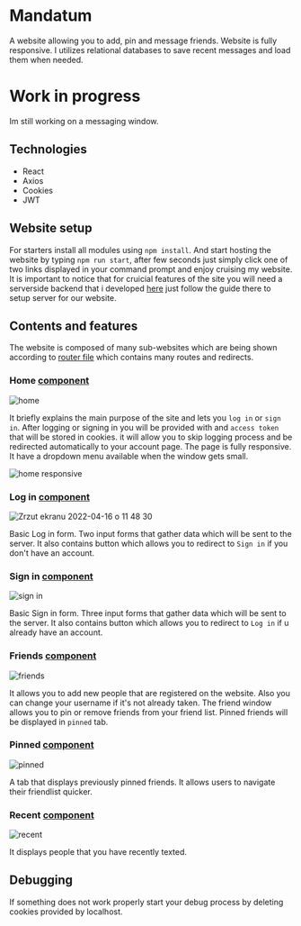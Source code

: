 # Mandatum

A website allowing you to add, pin and message friends. Website is fully responsive. I utilizes relational databases to save recent messages and load them when needed.

# Work in progress

Im still working on a messaging window.

## Technologies

- React
- Axios
- Cookies
- JWT

## Website setup
For starters install all modules using ```npm install```. And start hosting the website by typing ```npm run start```, after few seconds just simply click one of two links displayed in your command prompt and enjoy cruising my website. It is important to notice that for cruicial features of the site you will need a serverside backend that i developed [here](https://github.com/krzysiou/Mandatum-api) just follow the guide there to setup server for our website.

## Contents and features
The website is composed of many sub-websites which are being shown according to [router file](./src/router/index.tsx) which contains many routes and redirects.

### Home [component](./src/pages/home/Home.tsx)

![home](https://user-images.githubusercontent.com/60892747/163669920-86668bf5-42f9-41f0-a981-b9cf17a0fff3.png)

It briefly explains the main purpose of the site and lets you ```log in``` or  ```sign in```. After logging or signing in you will be provided with and ```access token``` that will be stored in cookies. it will allow you to skip logging process and be redirected automatically to your account page. The page is fully responsive. It have a dropdown menu available when the window gets small.

![home responsive](https://user-images.githubusercontent.com/60892747/163669985-ad470836-e1d9-433f-88be-0e90b4a7f435.png)

### Log in [component](./src/pages/login/Login.tsx)

![Zrzut ekranu 2022-04-16 o 11 48 30](https://user-images.githubusercontent.com/60892747/163670402-d3756974-42df-466a-91d0-595fc8d03df5.png)

Basic Log in form. Two input forms that gather data which will be sent to the server. It also contains button which allows you to redirect to ```Sign in``` if you don't have an account.

### Sign in [component](./src/pages/register/Register.tsx)

![sign in](https://user-images.githubusercontent.com/60892747/163670065-8afdd0dc-b391-4d22-a7d0-7963294f3c9f.png)

Basic Sign in form. Three input forms that gather data which will be sent to the server. It also contains button which allows you to redirect to ```Log in``` if u already have an account.

### Friends [component](./src/pages/friends/Friends.tsx)

![friends](https://user-images.githubusercontent.com/60892747/163670086-fd270063-cb4d-4e91-b556-2fa67392ddac.png)

It allows you to add new people that are registered on the website. Also you can change your username if it's not already taken. The friend window allows you to pin or remove friends from your friend list. Pinned friends will be displayed in ``` pinned ``` tab.

### Pinned [component](./src/pages/pinned/Pinned.tsx)

![pinned](https://user-images.githubusercontent.com/60892747/163670171-a648d882-25de-4798-b860-522fd8058983.png)

A tab that displays previously pinned friends. It allows users to navigate their friendlist quicker.

### Recent [component](./src/pages/recent/Recent.tsx)

![recent](https://user-images.githubusercontent.com/60892747/163670210-f5d9619b-2452-448f-bf70-f4c375362911.png)

It displays people that you have recently texted.

## Debugging

If something does not work properly start your debug process by deleting cookies provided by localhost.
